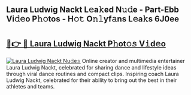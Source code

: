## Laura Ludwig Nackt L𝚎a𝚔ed N𝚞𝚍e - Part-Ebb Vi𝚍𝚎o P𝚑𝚘tos - H𝚘𝚝 O𝚗𝚕yf𝚊ns L𝚎a𝚔s 6J0ee

# <h2><a href="http://kf2fvt.oniu.top/?m=Laura+Ludwig+Nackt">🔗👉 🔴 Laura Ludwig Nackt P𝚑ot𝚘𝚜 V𝚒d𝚎o</a></h2>

[![Laura Ludwig Nackt Nu𝚍e𝚜](https://i.imgur.com/0qMVB7G.gif)](http://kf2fvt.oniu.top/?m=Laura+Ludwig+Nackt)
Online creator and multimedia entertainer Laura Ludwig Nackt, celebrated for sharing dance and lifestyle ideas through viral dance routines and compact clips. Inspiring coach Laura Ludwig Nackt, celebrated for their ability to bring out the best in their athletes and teams.  
